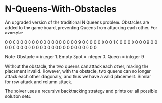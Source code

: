 # N-Queens-With-Obstacles
An upgraded version of the traditional N Queens problem. Obstacles are added to the game board, preventing Queens from attacking each other. For example:

0 0 0 0 0 0 0 0
0 0 0 0 0 0 0 0
0 0 0 9 0 0 0 0
0 0 0 0 1 0 0 0
0 0 0 0 0 9 0 0
0 0 0 0 0 0 0 0
0 0 0 0 0 0 0 0
0 0 0 0 0 0 0 0

Note: Obstacle = integer 1. Empty Spot = integer 0. Queen = integer 9

Without the obstacle, the two queens can attack each other, making the placement invalid. However, with the obstacle, two queens can no longer attack each other diagonally, and thus we have a valid placement. Similar for row attack and column attack.

The solver uses a recursive backtracking strategy and prints out all possible solution sets.
